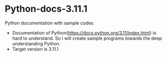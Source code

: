 # Python-docs-3.11.1
Python documentation with sample codes

- Documentation of Python(https://docs.python.org/3.11/index.html) is hard to understand. So I will create sample programs towards the deep understanding Python.
- Target version is 3.11.1
